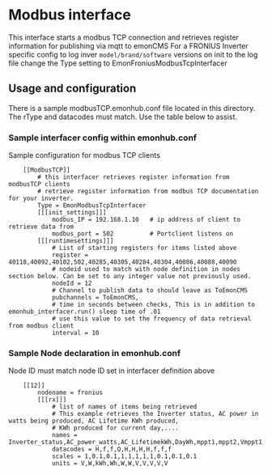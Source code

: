 # Modbus interface

This interface starts a modbus TCP connection and retrieves register information for publishing via mqtt to emonCMS
For a FRONIUS Inverter specific config to log inver `model/brand/software`
versions on init to the log file change the Type setting to EmonFroniusModbusTcpInterfacer

## Usage and configuration

There is a sample modbusTCP.emonhub.conf file located in this directory.
The rType and datacodes must match. Use the table below to assist.

### Sample interfacer config within emonhub.conf

Sample configuration for modbus TCP clients

```
    [[ModbusTCP]]
        # this interfacer retrieves register information from modbusTCP clients
        # retrieve register information from modbus TCP documentation for your inverter.
        Type = EmonModbusTcpInterfacer
        [[[init_settings]]]
            modbus_IP = 192.168.1.10   # ip address of client to retrieve data from
            modbus_port = 502          # Portclient listens on
        [[[runtimesettings]]]
            # List of starting registers for items listed above
            register = 40118,40092,40102,502,40285,40305,40284,40304,40086,40088,40090
            # nodeid used to match with node definition in nodes section below. Can be set to any integer value not previously used.
            nodeId = 12
            # Channel to publish data to should leave as ToEmonCMS
            pubchannels = ToEmonCMS,
            # time in seconds between checks, This is in addition to emonhub_interfacer.run() sleep time of .01
            # use this value to set the frequency of data retrieval from modbus client
            interval = 10
```

### Sample Node declaration in emonhub.conf
Node ID must match node ID set in interfacer definition above

```
    [[12]]
        nodename = fronius
        [[[rx]]]
            # list of names of items being retrieved
            # This example retrieves the Inverter status, AC power in watts being produced, AC Lifetime KWh produced,
            # KWh produced for current day,....
            names = Inverter_status,AC_power_watts,AC_LifetimekWh,DayWh,mppt1,mppt2,Vmppt1,Vmppt2,PhVphA,PhVphB,PhVphC
            datacodes = H,f,f,Q,H,H,H,H,f,f,f
            scales = 1,0.1,0.1,1,1,1,1,1,0.1,0.1,0.1
            units = V,W,kWh,Wh,W,W,V,V,V,V,V
```

